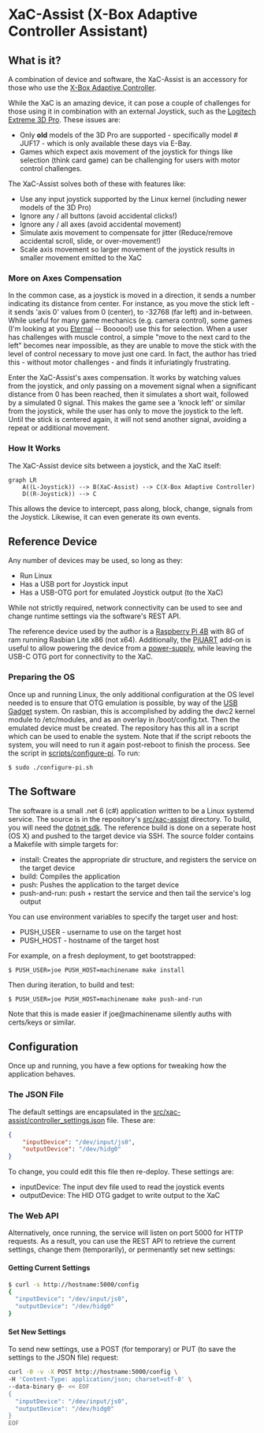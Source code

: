 # XaC-Assist (X-Box Adaptive Controller Assistant)

## What is it?

A combination of device and software, the XaC-Assist is an accessory for those who use the [X-Box Adaptive Controller](https://www.xbox.com/en-US/accessories/controllers/xbox-adaptive-controller).

While the XaC is an amazing device, it can pose a couple of challenges for those using it in combination with an external Joystick, such as the [Logitech Extreme 3D Pro](https://www.logitechg.com/en-us/products/space/extreme-3d-pro-joystick.963290-0403.html).  These issues are:

- Only **old** models of the 3D Pro are supported - specifically model # JUF17 - which is only available these days via E-Bay.
- Games which expect axis movement of the joystick for things like selection (think card game) can be challenging for users with motor control challenges.

The XaC-Assist solves both of these with features like:

- Use any input joystick supported by the Linux kernel (including newer models of the 3D Pro)
- Ignore any / all buttons (avoid accidental clicks!)
- Ignore any / all axes (avoid accidental movement)
- Simulate axis movement to compensate for jitter (Reduce/remove accidental scroll, slide, or over-movement!)
- Scale axis movement so larger movement of the joystick results in smaller movement emitted to the XaC

### More on Axes Compensation

In the common case, as a joystick is moved in a direction, it sends a number indicating its distance from center.  For instance, as you move the stick left - it sends 'axis 0' values from 0 (center), to -32768 (far left) and in-between.  While useful for many game mechanics (e.g. camera control), some games (I'm looking at you [Eternal](https://www.direwolfdigital.com/eternal/) -- Booooo!) use this for selection.  When a user has challenges with muscle control, a simple "move to the next card to the left" becomes near impossible, as they are unable to move the stick with the level of control necessary to move just one card.  In fact, the author has tried this - without motor challenges - and finds it infuriatingly frustrating.

Enter the XaC-Assist's axes compensation.  It works by watching values from the joystick, and only passing on a movement signal when a significant distance from 0 has been reached, then it simulates a short wait, followed by a simulated 0 signal.  This makes the game see a 'knock left' or similar from the joystick, while the user has only to move the joystick to the left.  Until the stick is centered again, it will not send another signal, avoiding a repeat or additional movement.

### How It Works

The XaC-Assist device sits between a joystick, and the XaC itself:

```mermaid
graph LR
    A((L-Joystick)) --> B(XaC-Assist) --> C(X-Box Adaptive Controller)
    D((R-Joystick)) --> C
```

This allows the device to intercept, pass along, block, change, signals from the Joystick.  Likewise, it can even generate its own events. 

## Reference Device

Any number of devices may be used, so long as they:

- Run Linux
- Has a USB port for Joystick input
- Has a USB-OTG port for emulated Joystick output (to the XaC)

While not strictly required, network connectivity can be used to see and change runtime settings via the software's REST API.

The reference device used by the author is a [Raspberry Pi 4B](https://www.raspberrypi.com/products/raspberry-pi-4-model-b/) with 8G of ram running Rasbian Lite x86 (not x64).  Additionally, the [PiUART](https://www.adafruit.com/product/3589?gclid=CjwKCAjwsMGYBhAEEiwAGUXJaRw6x2xZCnvF1eNaLpeD-HTv4B4Fht-txaLWv7OZxJ51ymjMRRPOEhoCKTQQAvD_BwE) add-on is useful to allow powering the device from a [power-supply](https://www.adafruit.com/product/4298), while leaving the USB-C OTG port for connectivity to the XaC.

### Preparing the OS

Once up and running Linux, the only additional configuration at the OS level needed is to ensure that OTG emulation is possible, by way of the [USB Gadget](https://www.kernel.org/doc/html/v4.19/driver-api/usb/gadget.html) system.  On rasbian, this is accomplished by adding the dwc2 kernel module to /etc/modules, and as an overlay in /boot/config.txt.  Then the emulated device must be created.  The repository has this all in a script which can be used to enable the system.  Note that if the script reboots the system, you will need to run it again post-reboot to finish the process.  See the script in [scripts/configure-pi](https://github.com/nate-yocom/xac-assist/tree/main/scripts/configure-pi).  To run:

```$ sudo ./configure-pi.sh```

## The Software

The software is a small .net 6 (c#) application written to be a Linux systemd service.  The source is in the repository's [src/xac-assist](https://github.com/nate-yocom/xac-assist/tree/main/src/xac-assist) directory.  To build, you will need the [dotnet sdk](https://dotnet.microsoft.com/en-us/download).  The reference build is done on a seperate host (OS X) and pushed to the target device via SSH.  The source folder contains a Makefile with simple targets for:

- install: Creates the appropriate dir structure, and registers the service on the target device
- build: Compiles the application
- push: Pushes the application to the target device
- push-and-run: push + restart the service and then tail the service's log output

You can use environment variables to specify the target user and host:

- PUSH_USER - username to use on the target host
- PUSH_HOST - hostname of the target host

For example, on a fresh deployment, to get bootstrapped:

```$ PUSH_USER=joe PUSH_HOST=machinename make install```

Then during iteration, to build and test:

```$ PUSH_USER=joe PUSH_HOST=machinename make push-and-run```

Note that this is made easier if joe@machinename silently auths with certs/keys or similar.

## Configuration

Once up and running, you have a few options for tweaking how the application behaves.

### The JSON File

The default settings are encapsulated in the [src/xac-assist/controller_settings.json](https://github.com/nate-yocom/xac-assist/blob/main/src/xac-assist/controller_settings.json) file.  These are: 

```json
{
    "inputDevice": "/dev/input/js0",
    "outputDevice": "/dev/hidg0"    
}
```

To change, you could edit this file then re-deploy.  These settings are:

- inputDevice: The input dev file used to read the joystick events
- outputDevice: The HID OTG gadget to write output to the XaC

### The Web API

Alternatively, once running, the service will listen on port 5000 for HTTP requests.  As a result, you can use the REST API to retrieve the current settings, change them (temporarily), or permenantly set new settings:

#### Getting Current Settings

```bash
$ curl -s http://hostname:5000/config
{
  "inputDevice": "/dev/input/js0",
  "outputDevice": "/dev/hidg0"
}
```

#### Set New Settings

To send new settings, use a POST (for temporary) or PUT (to save the settings to the JSON file) request:

```bash
curl -0 -v -X POST http://hostname:5000/config \
-H 'Content-Type: application/json; charset=utf-8' \
--data-binary @- << EOF
{
  "inputDevice": "/dev/input/js0",
  "outputDevice": "/dev/hidg0"
}
EOF
```


